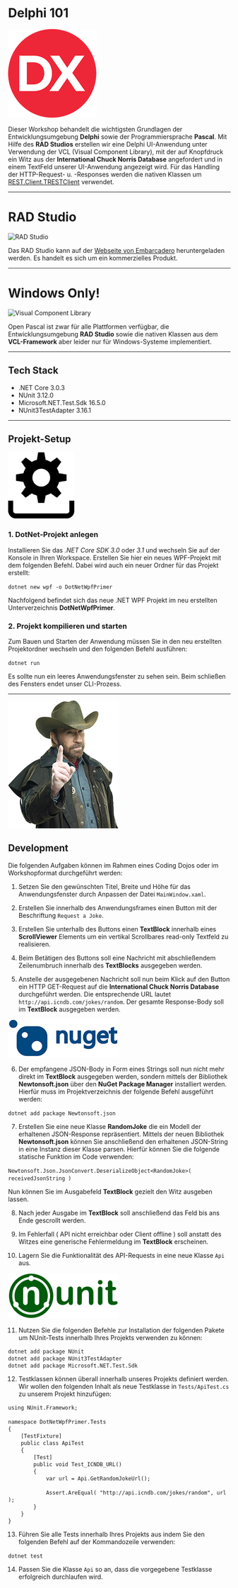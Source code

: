 
# Delphi 101

![.Delphi](https://github.com/christopherstock/Delphi101/raw/master/_ASSET/readme/logo_delphi.png)

Dieser Workshop behandelt die wichtigsten Grundlagen der Entwicklungsumgebung **Delphi** sowie der Programmiersprache
 **Pascal**. Mit Hilfe des **RAD Studios** erstellen wir eine Delphi UI-Anwendung unter Verwendung der VCL (Visual
 Component Library), mit der auf Knopfdruck ein Witz aus der **International Chuck Norris Database** angefordert
 und in einem TextFeld unserer UI-Anwendung angezeigt wird. Für das Handling der HTTP-Request- u. -Responses werden die
 nativen Klassen um [REST.Client.TRESTClient](http://docwiki.embarcadero.com/Libraries/Rio/de/REST.Client.TRESTClient)
 verwendet.

<hr>

# RAD Studio

![RAD Studio](https://github.com/christopherstock/DotNetWpfPrimer/raw/master/_ASSET/logo/logo_rad-studio.png)

Das RAD Studio kann auf der [Webseite von Embarcadero](https://www.embarcadero.com/de/products/rad-studio)
 heruntergeladen werden. Es handelt es sich um ein kommerzielles Produkt.

<hr>

# Windows Only!

![Visual Component Library](https://github.com/christopherstock/DotNetWpfPrimer/raw/master/_ASSET/logo/logo_vcl.png)

Open Pascal ist zwar für alle Plattformen verfügbar, die Entwicklungsumgebung **RAD Studio** sowie die nativen Klassen
 aus dem **VCL-Framework** aber leider nur für Windows-Systeme implementiert.

<hr>






## Tech Stack

- .NET Core 3.0.3
- NUnit 3.12.0
- Microsoft.NET.Test.Sdk 16.5.0
- NUnit3TestAdapter 3.16.1

<hr>

## Projekt-Setup

![Install](https://github.com/christopherstock/DotNetWpfPrimer/raw/master/_ASSET/logo/icon_install.png)

### 1. DotNet-Projekt anlegen

Installieren Sie das *.NET Core SDK 3.0* oder *3.1* und wechseln Sie auf der Konsole in Ihren Workspace. Erstellen Sie
 hier ein neues WPF-Projekt mit dem folgenden Befehl. Dabei wird auch ein neuer Ordner für das Projekt erstellt:

`dotnet new wpf -o DotNetWpfPrimer`

Nachfolgend befindet sich das neue .NET WPF Projekt im neu erstellten Unterverzeichnis **DotNetWpfPrimer**.

### 2. Projekt kompilieren und starten

Zum Bauen und Starten der Anwendung müssen Sie in den neu erstellten Projektordner wechseln und den folgenden Befehl
 ausführen:

`dotnet run`

Es sollte nun ein leeres Anwendungsfenster zu sehen sein. Beim schließen des Fensters endet unser CLI-Prozess.

<hr>

![The International Chuck Norris Database](https://github.com/christopherstock/DotNetWpfPrimer/raw/master/_ASSET/logo/chuck.png)

## Development

Die folgenden Aufgaben können im Rahmen eines Coding Dojos oder im Workshopformat durchgeführt werden:

1. Setzen Sie den gewünschten Titel, Breite und Höhe für das Anwendungsfenster durch Anpassen der Datei `MainWindow.xaml`.

2. Erstellen Sie innerhalb des Anwendungsframes einen Button mit der Beschriftung `Request a Joke`.

3. Erstellen Sie unterhalb des Buttons einen **TextBlock** innerhalb eines **ScrollViewer** Elements um ein
 vertikal Scrollbares read-only Textfeld zu realisieren.

4. Beim Betätigen des Buttons soll eine Nachricht mit abschließendem Zeilenumbruch innerhalb des **TextBlocks**
 ausgegeben werden.

5. Anstelle der ausgegebenen Nachricht soll nun beim Klick auf den Button ein HTTP GET-Request auf die **International
 Chuck Norris Database** durchgeführt werden. Die entsprechende URL lautet `http://api.icndb.com/jokes/random`.
 Der gesamte Response-Body soll im **TextBlock** ausgegeben werden.

![NuGet](https://github.com/christopherstock/DotNetWpfPrimer/raw/master/_ASSET/logo/logo_NuGet.png)

6. Der empfangene JSON-Body in Form eines Strings soll nun nicht mehr direkt im **TextBlock** ausgegeben werden,
 sondern mittels der Bibliothek **Newtonsoft.json** über den **NuGet Package Manager** installiert werden.
 Hierfür muss im Projektverzeichnis der folgende Befehl ausgeführt werden:

`dotnet add package Newtonsoft.json`

7. Erstellen Sie eine neue Klasse **RandomJoke** die ein Modell der erhaltenen JSON-Response repräsentiert.
 Mittels der neuen Bibliothek **Newtonsoft.json** können Sie anschließend den erhaltenen JSON-String in eine
 Instanz dieser Klasse parsen. Hierfür können Sie die folgende statische Funktion im Code verwenden:

`Newtonsoft.Json.JsonConvert.DeserializeObject<RandomJoke>( receivedJsonString )`

Nun können Sie im Ausgabefeld **TextBlock** gezielt den Witz ausgeben lassen.

8. Nach jeder Ausgabe im **TextBlock** soll anschließend das Feld bis ans Ende gescrollt werden.

9. Im Fehlerfall ( API nicht erreichbar oder Client offline ) soll anstatt des Witzes eine generische Fehlermeldung
 im **TextBlock** erscheinen.

10. Lagern Sie die Funktionalität des API-Requests in eine neue Klasse `Api` aus.

![NUnit](https://github.com/christopherstock/DotNetWpfPrimer/raw/master/_ASSET/logo/logo_nunit.png)

11. Nutzen Sie die folgenden Befehle zur Installation der folgenden Pakete um NUnit-Tests
 innerhalb Ihres Projekts verwenden zu können:

```
dotnet add package NUnit
dotnet add package NUnit3TestAdapter
dotnet add package Microsoft.NET.Test.Sdk
```

12. Testklassen können überall innerhalb unseres Projekts definiert werden. Wir wollen den folgenden Inhalt als neue
 Testklasse in `Tests/ApiTest.cs` zu unserem Projekt hinzufügen:

```
using NUnit.Framework;

namespace DotNetWpfPrimer.Tests
{
    [TestFixture]
    public class ApiTest
    {
        [Test]
        public void Test_ICNDB_URL()
        {
            var url = Api.GetRandomJokeUrl();

            Assert.AreEqual( "http://api.icndb.com/jokes/random", url );
        }
    }
}
```

13. Führen Sie alle Tests innerhalb Ihres Projekts aus indem Sie den folgenden Befehl auf der Kommandozeile verwenden:

`dotnet test`

14. Passen Sie die Klasse `Api` so an, dass die vorgegebene Testklasse erfolgreich durchlaufen wird.
